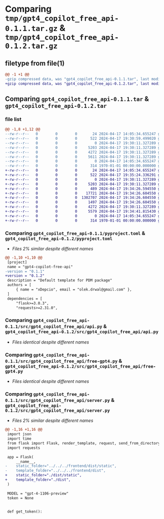 # Comparing `tmp/gpt4_copilot_free_api-0.1.1.tar.gz` & `tmp/gpt4_copilot_free_api-0.1.2.tar.gz`

## filetype from file(1)

```diff
@@ -1 +1 @@
-gzip compressed data, was "gpt4_copilot_free_api-0.1.1.tar", last modified: Wed Apr 17 19:30:59 2024, max compression
+gzip compressed data, was "gpt4_copilot_free_api-0.1.2.tar", last modified: Wed Apr 17 19:35:24 2024, max compression
```

## Comparing `gpt4_copilot_free_api-0.1.1.tar` & `gpt4_copilot_free_api-0.1.2.tar`

### file list

```diff
@@ -1,8 +1,12 @@
--rw-r--r--   0        0        0       24 2024-04-17 14:05:34.655247 gpt4_copilot_free_api-0.1.1/README.md
--rw-r--r--   0        0        0      522 2024-04-17 19:30:59.499020 gpt4_copilot_free_api-0.1.1/pyproject.toml
--rw-r--r--   0        0        0        0 2024-04-17 19:30:11.327289 gpt4_copilot_free_api-0.1.1/src/gpt4_copilot_free_api/__init__.py
--rw-r--r--   0        0        0     5203 2024-04-17 19:30:11.327289 gpt4_copilot_free_api-0.1.1/src/gpt4_copilot_free_api/api.py
--rw-r--r--   0        0        0     4272 2024-04-17 19:30:11.327289 gpt4_copilot_free_api-0.1.1/src/gpt4_copilot_free_api/free-gpt4.py
--rw-r--r--   0        0        0     5611 2024-04-17 19:30:11.327289 gpt4_copilot_free_api-0.1.1/src/gpt4_copilot_free_api/server.py
--rw-r--r--   0        0        0        0 2024-04-17 14:05:34.655247 gpt4_copilot_free_api-0.1.1/tests/__init__.py
--rw-r--r--   0        0        0      314 1970-01-01 00:00:00.000000 gpt4_copilot_free_api-0.1.1/PKG-INFO
+-rw-r--r--   0        0        0       24 2024-04-17 14:05:34.655247 gpt4_copilot_free_api-0.1.2/README.md
+-rw-r--r--   0        0        0      522 2024-04-17 19:35:24.336291 gpt4_copilot_free_api-0.1.2/pyproject.toml
+-rw-r--r--   0        0        0        0 2024-04-17 19:30:11.327289 gpt4_copilot_free_api-0.1.2/src/gpt4_copilot_free_api/__init__.py
+-rw-r--r--   0        0        0     5203 2024-04-17 19:30:11.327289 gpt4_copilot_free_api-0.1.2/src/gpt4_copilot_free_api/api.py
+-rw-r--r--   0        0        0      489 2024-04-17 19:34:26.594550 gpt4_copilot_free_api-0.1.2/src/gpt4_copilot_free_api/dist/index.html
+-rw-r--r--   0        0        0    17721 2024-04-17 19:34:26.604550 gpt4_copilot_free_api-0.1.2/src/gpt4_copilot_free_api/dist/static/index-G2uJJii4.css
+-rw-r--r--   0        0        0  1302707 2024-04-17 19:34:26.604550 gpt4_copilot_free_api-0.1.2/src/gpt4_copilot_free_api/dist/static/index-a3eJDKBc.js
+-rw-r--r--   0        0        0     1497 2024-04-17 19:34:26.604550 gpt4_copilot_free_api-0.1.2/src/gpt4_copilot_free_api/dist/vite.svg
+-rw-r--r--   0        0        0     4272 2024-04-17 19:30:11.327289 gpt4_copilot_free_api-0.1.2/src/gpt4_copilot_free_api/free-gpt4.py
+-rw-r--r--   0        0        0     5579 2024-04-17 19:34:41.815430 gpt4_copilot_free_api-0.1.2/src/gpt4_copilot_free_api/server.py
+-rw-r--r--   0        0        0        0 2024-04-17 14:05:34.655247 gpt4_copilot_free_api-0.1.2/tests/__init__.py
+-rw-r--r--   0        0        0      314 1970-01-01 00:00:00.000000 gpt4_copilot_free_api-0.1.2/PKG-INFO
```

### Comparing `gpt4_copilot_free_api-0.1.1/pyproject.toml` & `gpt4_copilot_free_api-0.1.2/pyproject.toml`

 * *Files 2% similar despite different names*

```diff
@@ -1,10 +1,10 @@
 [project]
 name = "gpt4-copilot-free-api"
-version = "0.1.1"
+version = "0.1.2"
 description = "Default template for PDM package"
 authors = [
     { name = "xDepcio", email = "olek.drwal@gmail.com" },
 ]
 dependencies = [
     "flask>=3.0.3",
     "requests>=2.31.0",
```

### Comparing `gpt4_copilot_free_api-0.1.1/src/gpt4_copilot_free_api/api.py` & `gpt4_copilot_free_api-0.1.2/src/gpt4_copilot_free_api/api.py`

 * *Files identical despite different names*

### Comparing `gpt4_copilot_free_api-0.1.1/src/gpt4_copilot_free_api/free-gpt4.py` & `gpt4_copilot_free_api-0.1.2/src/gpt4_copilot_free_api/free-gpt4.py`

 * *Files identical despite different names*

### Comparing `gpt4_copilot_free_api-0.1.1/src/gpt4_copilot_free_api/server.py` & `gpt4_copilot_free_api-0.1.2/src/gpt4_copilot_free_api/server.py`

 * *Files 2% similar despite different names*

```diff
@@ -1,16 +1,16 @@
 import json
 import time
 from flask import Flask, render_template, request, send_from_directory
 import requests
 
 app = Flask(
     __name__,
-    static_folder="../../../frontend/dist/static",
-    template_folder="../../../frontend/dist",
+    static_folder="./dist/static",
+    template_folder="./dist",
 )
 
 MODEL = "gpt-4-1106-preview"
 token = None
 
 
 def get_token():
```

